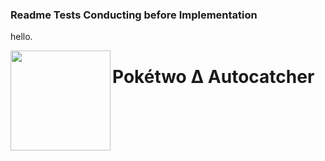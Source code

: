 ### Readme Tests Conducting before Implementation

hello.

<img src="https://i.imgur.com/85PNo2N.png" align="left" height="160px"><h1>Pokétwo ∆ Autocatcher</h1>

